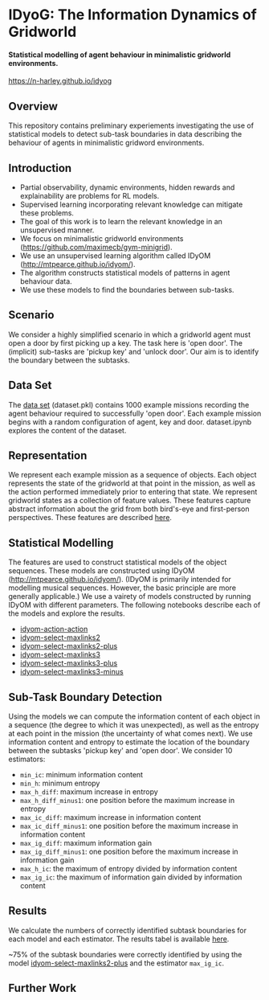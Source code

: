 # IDyoG: The Information Dynamics of Gridworld

#### Statistical modelling of agent behaviour in minimalistic gridworld environments.  

<https://n-harley.github.io/idyog>

## Overview

This repository contains preliminary experiements investigating the use of statistical models to detect sub-task boundaries in data describing the behaviour of agents in minimalistic gridword environments.

## Introduction

- Partial observability, dynamic environments, hidden rewards and explainability are problems for RL models. 
- Supervised learning incorporating relevant knowledge can mitigate these problems.
- The goal of this work is to learn the relevant knowledge in an unsupervised manner.
- We focus on minimalistic gridworld environments (<https://github.com/maximecb/gym-minigrid>).
- We use an unsupervised learning algorithm called IDyOM (<http://mtpearce.github.io/idyom/>).
- The algorithm constructs statistical models of patterns in agent behaviour data.
- We use these models to find the boundaries between sub-tasks.

## Scenario

We consider a highly simplified scenario in which a gridworld agent must open a door by first picking up a key. The task here is 'open door'. The (implicit) sub-tasks are 'pickup key' and 'unlock door'. Our aim is to identify the boundary between the subtasks. 

## Data Set

The [data set](https://nbviewer.jupyter.org/github/n-harley/idyog/blob/main/dataset.ipynb) (dataset.pkl) contains 1000 example missions recording the agent behaviour required to successfully 'open door'. Each example mission begins with a random configuration of agent, key and door. dataset.ipynb explores the content of the dataset. 

## Representation

We represent each example mission as a sequence of objects. Each object represents the state of the gridworld at that point in the mission, as well as the action performed immediately prior to entering that state. We represent gridworld states as a collection of feature values. These features capture abstract information about the grid from both bird's-eye and first-person perspectives. These features are described [here](https://github.com/n-harley/idyog/blob/main/representation.pdf).

## Statistical Modelling

The features are used to construct statistical models of the object sequences. These models are constructed using IDyOM (<http://mtpearce.github.io/idyom/>). (IDyOM is primarily intended for modelling musical sequences. However, the basic principle are more generally applicable.) We use a vairety of models constructed by running IDyOM with different parameters. The following notebooks describe each of the models and explore the results. 

- [idyom-action-action](https://nbviewer.jupyter.org/github/n-harley/idyog/blob/main/idyom-action-action.ipynb)
- [idyom-select-maxlinks2](https://nbviewer.jupyter.org/github/n-harley/idyog/blob/main/idyom-select-maxlinks2.ipynb)
- [idyom-select-maxlinks2-plus](https://nbviewer.jupyter.org/github/n-harley/idyog/blob/main/idyom-select-maxlinks2-plus.ipynb)
- [idyom-select-maxlinks3](https://nbviewer.jupyter.org/github/n-harley/idyog/blob/main/idyom-select-maxlinks3.ipynb)
- [idyom-select-maxlinks3-plus](https://nbviewer.jupyter.org/github/n-harley/idyog/blob/main/idyom-select-maxlinks3-plus.ipynb)
- [idyom-select-maxlinks3-minus](https://nbviewer.jupyter.org/github/n-harley/idyog/blob/main/idyom-select-maxlinks3-minus.ipynb)

## Sub-Task Boundary Detection

Using the models we can compute the information content of each object in a sequence (the degree to which it was unexpected), as well as the entropy at each point in the mission (the uncertainty of what comes next). We use information content and entropy to estimate the location of the boundary between the subtasks 'pickup key' and 'open door'. We consider 10 estimators:

- `min_ic`: minimum information content
- `min_h`: minimum entropy
- `max_h_diff`: maximum increase in entropy
- `max_h_diff_minus1`: one position before the maximum increase in entropy
- `max_ic_diff`: maximum increase in information content
- `max_ic_diff_minus1`: one position before the maximum increase in information content
- `max_ig_diff`: maximum information gain
- `max_ig_diff_minus1`: one position before the maximum increase in information gain
- `max_h_ic`: the maximum of entropy divided by information content
- `max_ig_ic`: the maximum of information gain divided by information content

## Results 

We calculate the numbers of correctly identified subtask boundaries for each model and each estimator. The results tabel is available [here](https://nbviewer.jupyter.org/github/n-harley/idyog/blob/main/subtask-detection.ipynb).

~75% of the subtask boundaries were correctly identified by using the model [idyom-select-maxlinks2-plus](https://nbviewer.jupyter.org/github/n-harley/idyog/blob/main/idyom-select-maxlinks2-plus.ipynb) and the estimator `max_ig_ic`.

## Further Work

